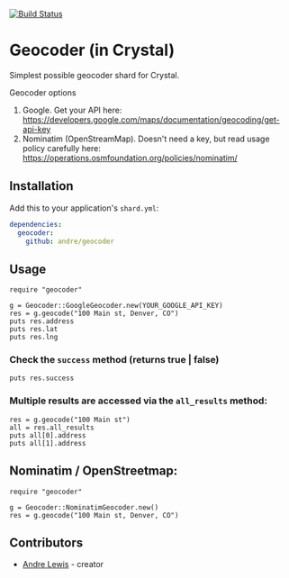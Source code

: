 [![Build Status](https://travis-ci.org/andre/geocoder.svg?branch=master)](https://travis-ci.org/andre/geocoder)

# Geocoder (in Crystal)

Simplest possible geocoder shard for Crystal. 

Geocoder options

1) Google. Get your API here: https://developers.google.com/maps/documentation/geocoding/get-api-key
2) Nominatim (OpenStreamMap). Doesn't need a key, but read usage policy carefully here: https://operations.osmfoundation.org/policies/nominatim/ 

## Installation

Add this to your application's `shard.yml`:

```yaml
dependencies:
  geocoder:
    github: andre/geocoder
```

## Usage

```crystal
require "geocoder"

g = Geocoder::GoogleGeocoder.new(YOUR_GOOGLE_API_KEY)
res = g.geocode("100 Main st, Denver, CO")
puts res.address
puts res.lat
puts res.lng

```

### Check the `success` method (returns true | false)
```crystal
puts res.success
```

### Multiple results are accessed via the `all_results` method:

```crystal
res = g.geocode("100 Main st")
all = res.all_results
puts all[0].address
puts all[1].address
```

## Nominatim / OpenStreetmap:

```crystal
require "geocoder"

g = Geocoder::NominatimGeocoder.new()
res = g.geocode("100 Main st, Denver, CO")
```

## Contributors

- [Andre Lewis](https://github.com/andre)  - creator
